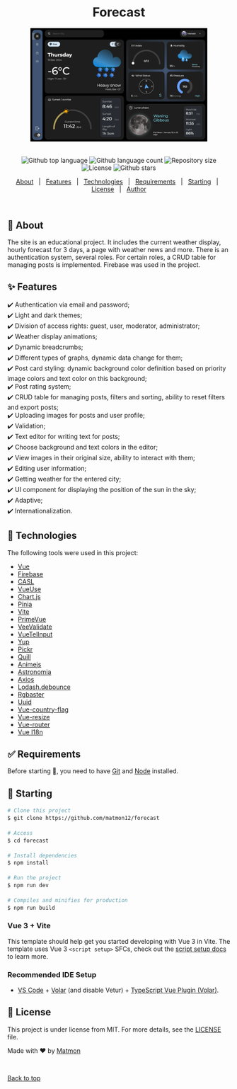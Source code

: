 <h1 align="center">Forecast</h1>

<div align="center" id="top"> 
  <img src="./src/img/screen.png.png" alt="logo" style="max-width: 400px;" />
</div>
&#xa0;

<p align="center">
  <img alt="Github top language" src="https://img.shields.io/github/languages/top/matmon12/forecast?color=42d392">

  <img alt="Github language count" src="https://img.shields.io/github/languages/count/matmon12/forecast?color=d36449">

  <img alt="Repository size" src="https://img.shields.io/github/repo-size/matmon12/forecast?color=4cc71e">

  <img alt="License" src="https://img.shields.io/github/license/matmon12/forecast?color=56BEB8">

  <img alt="Github stars" src="https://img.shields.io/github/stars/matmon12/forecast?color=56BEB8" />
</p>

<p align="center">
  <a href="#dart-about">About</a> &#xa0; | &#xa0; 
  <a href="#sparkles-features">Features</a> &#xa0; | &#xa0;
  <a href="#rocket-technologies">Technologies</a> &#xa0; | &#xa0;
  <a href="#white_check_mark-requirements">Requirements</a> &#xa0; | &#xa0;
  <a href="#checkered_flag-starting">Starting</a> &#xa0; | &#xa0;
  <a href="#memo-license">License</a> &#xa0; | &#xa0;
  <a href="https://github.com/matmon12" target="_blank">Author</a>
</p>

<br>

## :dart: About

The site is an educational project. It includes the current weather display,
hourly forecast for 3 days, a page with weather news and more. There is an authentication system, several roles. For certain roles, a CRUD table for managing posts is implemented. Firebase was used in the project.

## :sparkles: Features

:heavy_check_mark: Authentication via email and password;\
:heavy_check_mark: Light and dark themes;\
:heavy_check_mark: Division of access rights: guest, user, moderator, administrator;\
:heavy_check_mark: Weather display animations;\
:heavy_check_mark: Dynamic breadcrumbs;\
:heavy_check_mark: Different types of graphs, dynamic data change for them;\
:heavy_check_mark: Post card styling: dynamic background color definition based on priority image colors and text color on this background;\
:heavy_check_mark: Post rating system;\
:heavy_check_mark: CRUD table for managing posts, filters and sorting, ability to reset filters and export posts;\
:heavy_check_mark: Uploading images for posts and user profile;\
:heavy_check_mark: Validation;\
:heavy_check_mark: Text editor for writing text for posts;\
:heavy_check_mark: Choose background and text colors in the editor;\
:heavy_check_mark: View images in their original size, ability to interact with them;\
:heavy_check_mark: Editing user information;\
:heavy_check_mark: Getting weather for the entered city;\
:heavy_check_mark: UI component for displaying the position of the sun in the sky;\
:heavy_check_mark: Adaptive;\
:heavy_check_mark: Internationalization.

## :rocket: Technologies

The following tools were used in this project:

- [Vue](https://vuejs.org/)
- [Firebase](https://console.firebase.google.com/)
- [CASL](https://casl.js.org/v6/en)
- [VueUse](https://vueuse.org/)
- [Chart.js](https://www.chartjs.org/docs/latest/)
- [Pinia](https://pinia.vuejs.org/)
- [Vite](https://vitejs.dev/)
- [PrimeVue](https://primevue.org/)
- [VeeValidate](https://vee-validate.logaretm.com/v4/)
- [VueTelInput](https://iamstevendao.com/vue-tel-input/)
- [Yup](https://github.com/jquense/yup)
- [Pickr](https://simonwep.github.io/pickr/)
- [Quill](https://quilljs.com/)
- [Animejs](https://animejs.com/)
- [Astronomia](https://github.com/commenthol/astronomia)
- [Axios](https://axios-http.com/ru/docs/intro)
- [Lodash.debounce](https://lodash.com/)
- [Rgbaster](https://github.com/briangonzalez/rgbaster.js)
- [Uuid](https://github.com/uuidjs/uuid)
- [Vue-country-flag](https://github.com/ubaldop/vue-country-flag)
- [Vue-resize](https://github.com/Akryum/vue-resize)
- [Vue-router](https://router.vuejs.org/)
- [Vue I18n](https://vue-i18n.intlify.dev/)

## :white_check_mark: Requirements

Before starting :checkered_flag:, you need to have [Git](https://git-scm.com) and [Node](https://nodejs.org/en/) installed.

## :checkered_flag: Starting

```bash
# Clone this project
$ git clone https://github.com/matmon12/forecast

# Access
$ cd forecast

# Install dependencies
$ npm install

# Run the project
$ npm run dev

# Compiles and minifies for production
$ npm run build
```

### Vue 3 + Vite

This template should help get you started developing with Vue 3 in Vite. The template uses Vue 3 `<script setup>` SFCs, check out the [script setup docs](https://v3.vuejs.org/api/sfc-script-setup.html#sfc-script-setup) to learn more.

### Recommended IDE Setup

- [VS Code](https://code.visualstudio.com/) + [Volar](https://marketplace.visualstudio.com/items?itemName=Vue.volar) (and disable Vetur) + [TypeScript Vue Plugin (Volar)](https://marketplace.visualstudio.com/items?itemName=Vue.vscode-typescript-vue-plugin).

## :memo: License

This project is under license from MIT. For more details, see the [LICENSE](LICENSE) file.

Made with :heart: by <a href="https://github.com/matmon12" target="_blank">Matmon</a>

&#xa0;

<a href="#top">Back to top</a>

